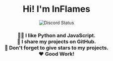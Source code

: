 <div align="center">
  <h1>Hi! I'm InFlames</h1>
  <img src="https://lanyard-profile-readme.vercel.app/api/762420804066738186" alt="Discord Status"/>
  <h3>👨‍💻 I like Python and JavaScript.<br>🤝 I share my projects on GitHub.<br>🌟 Don't forget to give stars to my projects.<br>❤️ Good Work!</h3>
</div>
